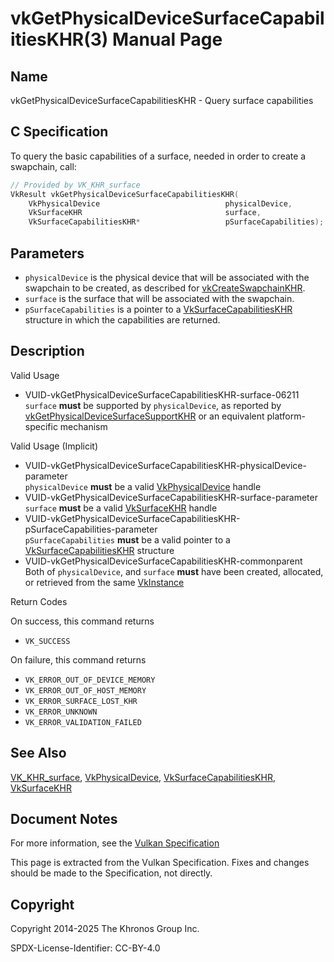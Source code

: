 # vkGetPhysicalDeviceSurfaceCapabilitiesKHR(3) Manual Page

## Name

vkGetPhysicalDeviceSurfaceCapabilitiesKHR - Query surface capabilities



## [](#_c_specification)C Specification

To query the basic capabilities of a surface, needed in order to create a swapchain, call:

```c++
// Provided by VK_KHR_surface
VkResult vkGetPhysicalDeviceSurfaceCapabilitiesKHR(
    VkPhysicalDevice                            physicalDevice,
    VkSurfaceKHR                                surface,
    VkSurfaceCapabilitiesKHR*                   pSurfaceCapabilities);
```

## [](#_parameters)Parameters

- `physicalDevice` is the physical device that will be associated with the swapchain to be created, as described for [vkCreateSwapchainKHR](https://registry.khronos.org/vulkan/specs/latest/man/html/vkCreateSwapchainKHR.html).
- `surface` is the surface that will be associated with the swapchain.
- `pSurfaceCapabilities` is a pointer to a [VkSurfaceCapabilitiesKHR](https://registry.khronos.org/vulkan/specs/latest/man/html/VkSurfaceCapabilitiesKHR.html) structure in which the capabilities are returned.

## [](#_description)Description

Valid Usage

- [](#VUID-vkGetPhysicalDeviceSurfaceCapabilitiesKHR-surface-06211)VUID-vkGetPhysicalDeviceSurfaceCapabilitiesKHR-surface-06211  
  `surface` **must** be supported by `physicalDevice`, as reported by [vkGetPhysicalDeviceSurfaceSupportKHR](https://registry.khronos.org/vulkan/specs/latest/man/html/vkGetPhysicalDeviceSurfaceSupportKHR.html) or an equivalent platform-specific mechanism

Valid Usage (Implicit)

- [](#VUID-vkGetPhysicalDeviceSurfaceCapabilitiesKHR-physicalDevice-parameter)VUID-vkGetPhysicalDeviceSurfaceCapabilitiesKHR-physicalDevice-parameter  
  `physicalDevice` **must** be a valid [VkPhysicalDevice](https://registry.khronos.org/vulkan/specs/latest/man/html/VkPhysicalDevice.html) handle
- [](#VUID-vkGetPhysicalDeviceSurfaceCapabilitiesKHR-surface-parameter)VUID-vkGetPhysicalDeviceSurfaceCapabilitiesKHR-surface-parameter  
  `surface` **must** be a valid [VkSurfaceKHR](https://registry.khronos.org/vulkan/specs/latest/man/html/VkSurfaceKHR.html) handle
- [](#VUID-vkGetPhysicalDeviceSurfaceCapabilitiesKHR-pSurfaceCapabilities-parameter)VUID-vkGetPhysicalDeviceSurfaceCapabilitiesKHR-pSurfaceCapabilities-parameter  
  `pSurfaceCapabilities` **must** be a valid pointer to a [VkSurfaceCapabilitiesKHR](https://registry.khronos.org/vulkan/specs/latest/man/html/VkSurfaceCapabilitiesKHR.html) structure
- [](#VUID-vkGetPhysicalDeviceSurfaceCapabilitiesKHR-commonparent)VUID-vkGetPhysicalDeviceSurfaceCapabilitiesKHR-commonparent  
  Both of `physicalDevice`, and `surface` **must** have been created, allocated, or retrieved from the same [VkInstance](https://registry.khronos.org/vulkan/specs/latest/man/html/VkInstance.html)

Return Codes

On success, this command returns

- `VK_SUCCESS`

On failure, this command returns

- `VK_ERROR_OUT_OF_DEVICE_MEMORY`
- `VK_ERROR_OUT_OF_HOST_MEMORY`
- `VK_ERROR_SURFACE_LOST_KHR`
- `VK_ERROR_UNKNOWN`
- `VK_ERROR_VALIDATION_FAILED`

## [](#_see_also)See Also

[VK\_KHR\_surface](https://registry.khronos.org/vulkan/specs/latest/man/html/VK_KHR_surface.html), [VkPhysicalDevice](https://registry.khronos.org/vulkan/specs/latest/man/html/VkPhysicalDevice.html), [VkSurfaceCapabilitiesKHR](https://registry.khronos.org/vulkan/specs/latest/man/html/VkSurfaceCapabilitiesKHR.html), [VkSurfaceKHR](https://registry.khronos.org/vulkan/specs/latest/man/html/VkSurfaceKHR.html)

## [](#_document_notes)Document Notes

For more information, see the [Vulkan Specification](https://registry.khronos.org/vulkan/specs/latest/html/vkspec.html#vkGetPhysicalDeviceSurfaceCapabilitiesKHR)

This page is extracted from the Vulkan Specification. Fixes and changes should be made to the Specification, not directly.

## [](#_copyright)Copyright

Copyright 2014-2025 The Khronos Group Inc.

SPDX-License-Identifier: CC-BY-4.0